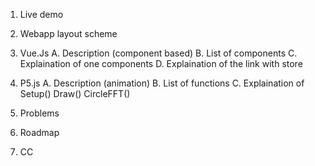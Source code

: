 1. Live demo
2. Webapp layout scheme
3. Vue.Js
    A. Description (component based)
    B. List of components
    C. Explaination of one components
    D. Explaination of the link with store
4. P5.js
    A. Description (animation)
    B. List of functions
    C. Explaination of Setup() Draw() CircleFFT()

5. Problems
6. Roadmap
7. CC